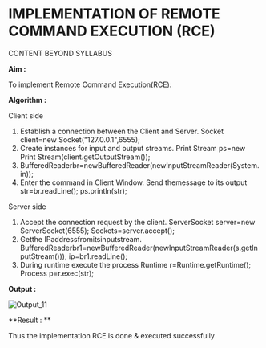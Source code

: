 # IMPLEMENTATION OF REMOTE COMMAND EXECUTION (RCE)
CONTENT BEYOND SYLLABUS

**Aim :** 

To implement Remote Command Execution(RCE).

**Algorithm :**

Client side

1. Establish a connection between the Client and Server. Socket client=new Socket("127.0.0.1",6555);
2. Create instances for input and output streams. Print Stream ps=new Print Stream(client.getOutputStream());
3. BufferedReaderbr=newBufferedReader(newInputStreamReader(System.in));
4. Enter the command in Client Window. Send themessage to its output str=br.readLine(); ps.println(str);

Server side

1. Accept the connection request by the client. ServerSocket server=new ServerSocket(6555); Sockets=server.accept();
2. Getthe IPaddressfromitsinputstream. BufferedReaderbr1=newBufferedReader(newInputStreamReader(s.getInputStream())); ip=br1.readLine();
3. During runtime execute the process Runtime r=Runtime.getRuntime(); Process p=r.exec(str);

**Output :**

![Output_11](https://user-images.githubusercontent.com/67852680/142520712-9890da07-53ce-49e8-816a-e6d9b8ace2f4.png)

**Result : **

Thus the implementation RCE is done & executed successfully
